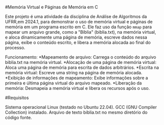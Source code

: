 #Memória Virtual e Páginas de Memória em C

Este projeto é uma atividade da disciplina de Análise de Algoritmos da UFRR,em 2024.1, para demonstrar o uso de memória virtual e páginas de memória em um programa escrito em C. Ele faz uso da função `mmap` para mapear um arquivo grande, como a "Bíblia" (biblia.txt), na memória virtual, e aloca dinamicamente uma página de memória, escreve dados nessa página, exibe o conteúdo escrito, e libera a memória alocada ao final do processo.


Funcionamento: 
*Mapeamento de arquivo: Carrega o conteúdo do arquivo biblia.txt na memória virtual.
*Alocação de uma página de memória virtual: Aloca uma página de memória para escrita de dados arbitrários.
*Escrita na memória virtual: Escreve uma string na página de memória alocada.
*Exibição de informações de mapeamento: Exibe informações sobre a primeira e última página virtual do arquivo mapeado.
*Liberação da memória: Desmapeia a memória virtual e libera os recursos após o uso.
 
 #Requisitos

 Sistema operacional Linux (testado no Ubuntu 22.04).
 GCC (GNU Compiler Collection) instalado.
 Arquivo de texto biblia.txt no mesmo diretório do código fonte.
